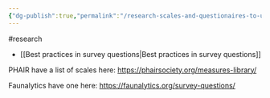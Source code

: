 ```yaml
---
{"dg-publish":true,"permalink":"/research-scales-and-questionaires-to-use-in-animal-advo-research-surveys/","created":"2024-02-02T11:50:50.000+00:00","updated":"2025-09-29T00:23:41.353+01:00"}
---
```


#research 

- [[Best practices in survey questions\|Best practices in survey questions]]

PHAIR have a list of scales here: https://phairsociety.org/measures-library/

Faunalytics have one here: https://faunalytics.org/survey-questions/ 
